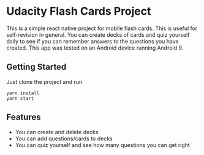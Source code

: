 # Udacity Flash Cards Project
This is a simple react native project for mobile flash cards. This is useful for
self-revision in general. You can create decks of cards and quiz yourself daily
to see if you can remember answers to the questions you have created. This app
was tested on an Android device running Android 9.

## Getting Started
Just clone the project and run 

```
yarn install
yarn start
```

## Features
* You can create and delete decks
* You can add questions/cards to decks
* You can quiz yourself and see how many questions you can get right
